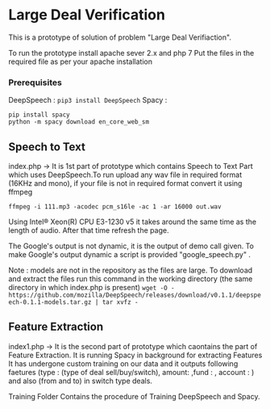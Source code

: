 # Large Deal Verification
This is a prototype of solution of problem "Large Deal Verifiaction".

To run the prototype install apache sever 2.x and php 7
Put the files in the required file as per your apache installation

### Prerequisites 
DeepSpeech : ```pip3 install DeepSpeech```
Spacy : 
```
pip install spacy
python -m spacy download en_core_web_sm
```

## Speech to Text
index.php -> It is 1st part of prototype which contains Speech to Text Part which uses DeepSpeech.To run upload any wav file in required format (16KHz and mono), if your file is not in required format convert it using ffmpeg
```
ffmpeg -i 111.mp3 -acodec pcm_s16le -ac 1 -ar 16000 out.wav
```
Using Intel® Xeon(R) CPU E3-1230 v5 it takes around the same time as the length of audio. After that time refresh the page.

The Google's output is not dynamic, it is the output of demo call given. To make Google's output dynamic a script is provided "google_speech.py" .

Note : models are not in the repository as the files are large. To download and extract the files run this command in the working directory (the same directory in which index.php is present) ```
wget -O - https://github.com/mozilla/DeepSpeech/releases/download/v0.1.1/deepspeech-0.1.1-models.tar.gz | tar xvfz - ```


## Feature Extraction
index1.php -> It is the second part of prototype which caontains the part of Feature Extraction. It is running Spacy in background for extracting Features It has undergone custom training on our data and it outputs following faetures (type : (type of deal sell/buy/switch), amount: ,fund : , account : ) and also (from and to) in switch type deals.


Training Folder Contains the procedure of Training DeepSpeech and Spacy.

